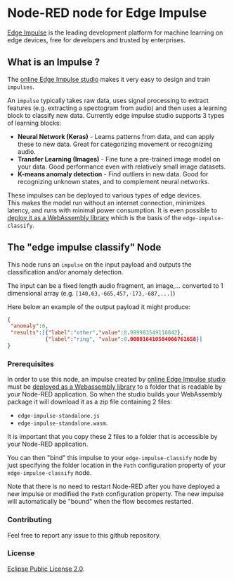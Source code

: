 Node-RED node for Edge Impulse
================================

[Edge Impulse](https://www.edgeimpulse.com/) is the leading development platform for machine learning on edge devices, free for developers and trusted by enterprises.

## What is an Impulse ?

The [online Edge Impulse studio](https://studio.edgeimpulse.com/) makes it very easy to design and train `impulses`.

An `impulse` typically takes raw data, uses signal processing to extract features (e.g. extracting a spectogram from audio) and then uses a learning block to classify new data. Currently edge impulse studio supports 3 types of learning blocks:

* **Neural Network (Keras)** - Learns patterns from data, and can apply these to new data. Great for categorizing movement or recognizing audio.
* **Transfer Learning (Images)** - Fine tune a pre-trained image model on your data. Good performance even with relatively small image datasets.
* **K-means anomaly detection** - Find outliers in new data. Good for recognizing unknown states, and to complement neural networks.

These impulses can be deployed to various types of edge devices.  
This makes the model run without an internet connection, minimizes latency, and runs with minimal power consumption.
It is even possible to [deploy it as a WebAssembly library](https://docs.edgeimpulse.com/docs/through-webassembly) which is the basis of the `edge-impulse-classify`.

## The "edge impulse classify" Node

This node runs an `impulse` on the input payload and outputs the classification and/or anomaly detection.

The input can be a fixed length audio fragment, an image,... converted to 1 dimensional array (e.g. `[140,63,-665,457,-173,-687,...]`)

Here below an example of the output payload it might produce:

```json
{
 "anomaly":0,
 "results":[{"label":"other","value":0.999983549118042},
            {"label":"ring", "value":0.000016410584066761658}]
}
```

### Prerequisites

In order to use this node, an impulse created by [online Edge Impulse studio](https://studio.edgeimpulse.com/) must be [deployed as a Webassembly library](https://docs.edgeimpulse.com/docs/through-webassembly) to a folder that is readable by your Node-RED application.
So when the studio builds your WebAssembly package it will download it as a zip file containing 2 files:

* `edge-impulse-standalone.js`
* `edge-impulse-standalone.wasm`.

It is important that you copy these 2 files to a folder that is accessible by your Node-RED application.

You can then "bind" this impulse to your `edge-impulse-classify` node by just specifying the folder location in the `Path` configuration property of your `edge-impulse-classify` node.

Note that there is no need to restart Node-RED after you have deployed a new impulse or modified the `Path` configuration property.  The new impulse will automatically be "bound" when the flow becomes restarted.

### Contributing

Feel free to report any issue to this github repository.

### License

[Eclipse Public License 2.0](LICENSE).
